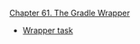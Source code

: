 [Chapter 61. The Gradle Wrapper](http://www.gradle.org/docs/current/userguide/gradle_wrapper.html)

* [Wrapper task](example61.1.gradle)
